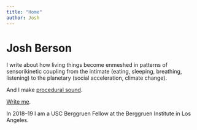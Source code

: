 ```yaml
---
title: "Home"
author: Josh
---
```


# Josh Berson

I write about how living things become enmeshed in patterns of sensorikinetic coupling from the intimate (eating, sleeping, breathing, listening) to the planetary (social acceleration, climate change).

And I make [procedural sound](https://github.com/joshber/sndspc).

[Write me](mailto:josh@joshberson.net).

In 2018–19 I am a USC Berggruen Fellow at the Berggruen Institute in Los Angeles.
